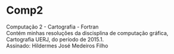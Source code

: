 # Comp2
Computação 2 - Cartografia - Fortran<br>
Contém minhas resoluções da discisplina de computação gráfica, Cartografia UERJ, do período de 2015.1.<br>
Assinado: Hildermes José Medeiros Filho
